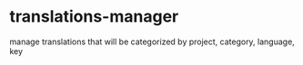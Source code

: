 # translations-manager
manage translations that will be categorized by project, category, language, key
